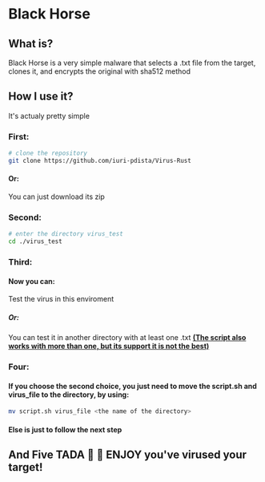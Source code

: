 # Black Horse

## What is?

Black Horse is a very simple malware that selects a .txt file from the target, clones it, and encrypts the original with sha512 method

## How I use it?

It's actualy pretty simple

### <b> First: </b>

```bash
# clone the repository
git clone https://github.com/iuri-pdista/Virus-Rust
```

#### <b> Or: </b>

You can just download its zip

### <b> Second: </b>

```bash
# enter the directory virus_test
cd ./virus_test
```

### <b> Third: </b>

#### Now you can:

Test the virus in this enviroment

##### Or:

You can test it in another directory with at least one .txt <b><u>(The script also works with more than one, but its support it is not the best)</u></b>

### <b>Four: </b>

#### If you choose the second choice, you just need to move the script.sh and virus_file to the directory, by using: 

```bash
mv script.sh virus_file <the name of the directory>
```

#### Else is just to follow the next step

## And <b> Five </b> TADA :tada: :tada: ENJOY you've virused your target!


